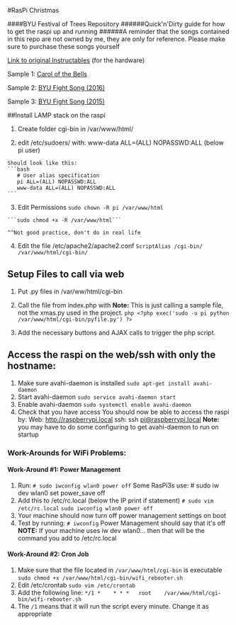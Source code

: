 #RasPi Christmas

####BYU Festival of Trees Repository
######Quick'n'Dirty guide for how to get the raspi up and running
######A reminder that the songs contained in this repo are not owned by me, they are only for reference. Please make sure to purchase these songs yourself

[Link to original Instructables](http://www.instructables.com/id/Raspberry-Pi-Christmas-Tree-Light-Show/) (for the hardware)

Sample 1: [Carol of the Bells](https://youtu.be/ZdeD2sktkPs)

Sample 2: [BYU Fight Song (2016)](https://youtu.be/uy9q6Hy3UpQ)

Sample 3: [BYU Fight Song (2015)](https://youtu.be/C3xfx6bzrG8)

##Install LAMP stack on the raspi

  1. Create folder cgi-bin in /var/www/html/

  2. edit /etc/sudoers/ with:
	www-data ALL=(ALL) NOPASSWD:ALL
        (below pi user)
  
    Should look like this:
    ```bash
       # User alias specification
       pi ALL=(ALL) NOPASSWD:ALL
       www-data ALL=(ALL) NOPASSWD:ALL
    ```
  3. Edit Permissions
    ```sudo chown -R pi /var/www/html```
    
    ```sudo chmod +x -R /var/www/html```
    
	^^Not good practice, don't do in real life

  4. Edit the file /etc/apache2/apache2.conf
    ```ScriptAlias /cgi-bin/ /var/www/html/cgi-bin/```

## Setup Files to call via web
  1. Put .py files in /var/ww/html/cgi-bin

  2. Call the file from index.php with
     **Note:** This is just calling a sample file, not the xmas.py used in the project.
    ```php
	<?php
  		exec('sudo -u pi python /var/www/html/cgi-bin/pyfile.py')
  	?>
    ```
  3. Add the necessary buttons and AJAX calls to trigger the php script.

## Access the raspi on the web/ssh with only the hostname:
  1. Make sure avahi-daemon is installed
    ```sudo apt-get install avahi-daemon```
  2. Start avahi-daemon
    ```sudo service avahi-daemon start```
  3. Enable avahi-daemon
    ```sudo systemctl enable avahi-daemon ```
  4. Check that you have access
    You should now be able to access the raspi by:
      Web: http://raspberrypi.local
      ssh: ssh pi@raspberrypi.local	
  **Note:** you may have to do some configuring to get avahi-daemon to run on startup
	
### Work-Arounds for WiFi Problems:
#### Work-Around #1: Power Management
  1. Run: ```# sudo iwconfig wlan0 power off```
     Some RasPi3s use: # sudo iw dev wlan0 set power_save off
  2. Add this to /etc/rc.local (below the IP print if statement)
    ```# sudo vim /etc/rc.local```
    ```sudo iwconfig wlan0 power off```
  3. Your machine should now turn off power management settings on boot
  4. Test by running: ```# iwconfig```
     Power Management should say that it's off
  **NOTE:** If your machine uses iw dev wlan0... then that will be the command you add to /etc/rc.local
  
#### Work-Around #2: Cron Job
  1. Make sure that the file located in ```/var/www/html/cgi-bin``` is executable
    ```sudo chmod +x /var/www/html/cgi-bin/wifi_rebooter.sh```
  2. Edit /etc/crontab
    ```sudo vim /etc/crontab```
  3. Add the following line:
    ```*/1 *	* * *	root	/var/www/html/cgi-bin/wifi-rebooter.sh```
  4. The ```/1``` means that it will run the script every minute. Change it as appropriate	
